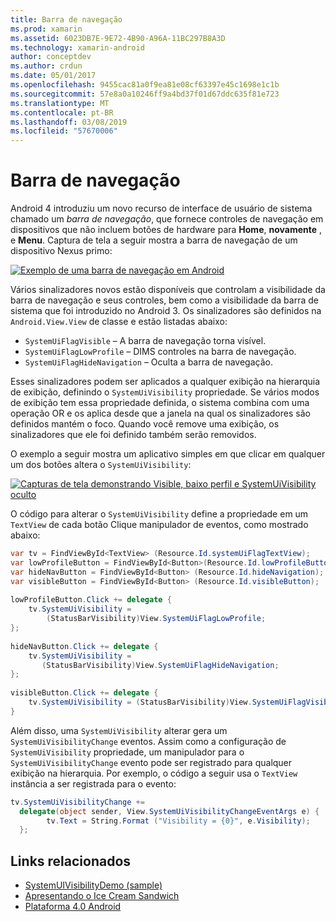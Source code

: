 ```yaml
---
title: Barra de navegação
ms.prod: xamarin
ms.assetid: 6023DB7E-9E72-4B90-A96A-11BC297B8A3D
ms.technology: xamarin-android
author: conceptdev
ms.author: crdun
ms.date: 05/01/2017
ms.openlocfilehash: 9455cac81a0f9ea81e08cf63397e45c1698e1c1b
ms.sourcegitcommit: 57e8a0a10246ff9a4bd37f01d67ddc635f81e723
ms.translationtype: MT
ms.contentlocale: pt-BR
ms.lasthandoff: 03/08/2019
ms.locfileid: "57670006"
---
```

# <a name="navigation-bar"></a>Barra de navegação

Android 4 introduziu um novo recurso de interface de usuário de sistema chamado um *barra de navegação*, que fornece controles de navegação em dispositivos que não incluem botões de hardware para **Home**, **novamente** , e **Menu**.
Captura de tela a seguir mostra a barra de navegação de um dispositivo Nexus primo:

 [![Exemplo de uma barra de navegação em Android](navigation-bar-images/19-navbar.png)](navigation-bar-images/19-navbar.png#lightbox)

Vários sinalizadores novos estão disponíveis que controlam a visibilidade da barra de navegação e seus controles, bem como a visibilidade da barra de sistema que foi introduzido no Android 3. Os sinalizadores são definidos na `Android.View.View` de classe e estão listadas abaixo:

-   `SystemUiFlagVisible` &ndash; A barra de navegação torna visível. 
-   `SystemUiFlagLowProfile` &ndash; DIMS controles na barra de navegação. 
-   `SystemUiFlagHideNavigation` &ndash; Oculta a barra de navegação. 


Esses sinalizadores podem ser aplicados a qualquer exibição na hierarquia de exibição, definindo o `SystemUiVisibility` propriedade. Se vários modos de exibição tem essa propriedade definida, o sistema combina com uma operação OR e os aplica desde que a janela na qual os sinalizadores são definidos mantém o foco. Quando você remove uma exibição, os sinalizadores que ele foi definido também serão removidos.

O exemplo a seguir mostra um aplicativo simples em que clicar em qualquer um dos botões altera o `SystemUiVisibility`:

 [![Capturas de tela demonstrando Visible, baixo perfil e SystemUiVisibility oculto](navigation-bar-images/18-systemuivisibility.png)](navigation-bar-images/18-systemuivisibility.png#lightbox)

O código para alterar o `SystemUiVisibility` define a propriedade em um `TextView` de cada botão Clique manipulador de eventos, como mostrado abaixo:

```csharp
var tv = FindViewById<TextView> (Resource.Id.systemUiFlagTextView);
var lowProfileButton = FindViewById<Button>(Resource.Id.lowProfileButton);
var hideNavButton = FindViewById<Button> (Resource.Id.hideNavigation);
var visibleButton = FindViewById<Button> (Resource.Id.visibleButton);
           
lowProfileButton.Click += delegate {
    tv.SystemUiVisibility =
        (StatusBarVisibility)View.SystemUiFlagLowProfile;
};
           
hideNavButton.Click += delegate {
    tv.SystemUiVisibility =
       (StatusBarVisibility)View.SystemUiFlagHideNavigation;        
};
           
visibleButton.Click += delegate {
    tv.SystemUiVisibility = (StatusBarVisibility)View.SystemUiFlagVisible;
}
```

Além disso, uma `SystemUiVisibility` alterar gera um `SystemUiVisibilityChange` eventos. Assim como a configuração de `SystemUiVisibility` propriedade, um manipulador para o `SystemUiVisibilityChange` evento pode ser registrado para qualquer exibição na hierarquia. Por exemplo, o código a seguir usa o `TextView` instância a ser registrada para o evento:

```csharp
tv.SystemUiVisibilityChange +=
  delegate(object sender, View.SystemUiVisibilityChangeEventArgs e) {
        tv.Text = String.Format ("Visibility = {0}", e.Visibility);
  };
```



## <a name="related-links"></a>Links relacionados

- [SystemUIVisibilityDemo (sample)](https://developer.xamarin.com/samples/monodroid/SystemUIVisibilityDemo/)
- [Apresentando o Ice Cream Sandwich](http://www.android.com/about/ice-cream-sandwich/)
- [Plataforma 4.0 Android](https://developer.android.com/sdk/android-4.0.html)

